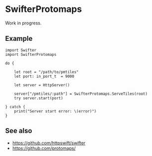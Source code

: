 # SwifterProtomaps

Work in progress.

## Example

```
import Swifter
import SwifterProtomaps

do {
            
	let root = "/path/to/pmtiles"
	let port: in_port_t  = 9000
	
	let server = HttpServer()
            
	server["/pmtiles/:path"] = SwifterProtomaps.ServeTiles(root)
	try server.start(port)
	
} catch {
	print("Server start error: \(error)")
}
```

## See also

* https://github.com/httpswift/swifter
* https://github.com/protomaps/